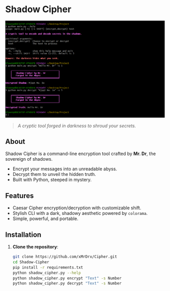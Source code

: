 # Shadow Cipher

![Shadow Cipher](https://github.com/xMrDrx/Cipher/blob/main/image.png)
> *A cryptic tool forged in darkness to shroud your secrets.*

## About
Shadow Cipher is a command-line encryption tool crafted by **Mr. Dr**, the sovereign of shadows.  
- Encrypt your messages into an unreadable abyss.  
- Decrypt them to unveil the hidden truth.  
- Built with Python, steeped in mystery.

## Features
- Caesar Cipher encryption/decryption with customizable shift.
- Stylish CLI with a dark, shadowy aesthetic powered by `colorama`.
- Simple, powerful, and portable.

## Installation
1. **Clone the repository**:
   ```bash
   git clone https://github.com/xMrDrx/Cipher.git
   cd Shadow-Cipher
   pip install -r requirements.txt
   python shadow_cipher.py --help
   python shadow_cipher.py encrypt "Text" -s Number
   python shadow_cipher.py decrypt "Text" -s Number
